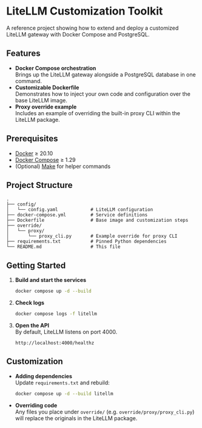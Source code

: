 # LiteLLM Customization Toolkit

A reference project showing how to extend and deploy a customized LiteLLM gateway with Docker Compose and PostgreSQL.

## Features

- **Docker Compose orchestration**  
  Brings up the LiteLLM gateway alongside a PostgreSQL database in one command.
- **Customizable Dockerfile**  
  Demonstrates how to inject your own code and configuration over the base LiteLLM image.
- **Proxy override example**  
  Includes an example of overriding the built-in proxy CLI within the LiteLLM package.

## Prerequisites

- [Docker](https://docs.docker.com/get-docker/) ≥ 20.10
- [Docker Compose](https://docs.docker.com/compose/intro/) ≥ 1.29
- (Optional) [Make](https://www.gnu.org/software/make/) for helper commands

## Project Structure

```
.
├── config/
│   └── config.yaml            # LiteLLM configuration
├── docker-compose.yml         # Service definitions
├── Dockerfile                 # Base image and customization steps
├── override/
│   └── proxy/
│       └── proxy_cli.py       # Example override for proxy CLI
├── requirements.txt           # Pinned Python dependencies
└── README.md                  # This file
```

## Getting Started

1. **Build and start the services**
   ```bash
   docker compose up -d --build
   ```

2. **Check logs**
   ```bash
   docker compose logs -f litellm
   ```

3. **Open the API**  
   By default, LiteLLM listens on port 4000.
   ```
   http://localhost:4000/healthz
   ```

## Customization

- **Adding dependencies**  
  Update `requirements.txt` and rebuild:
  ```bash
  docker compose up -d --build litellm
  ```

- **Overriding code**  
  Any files you place under `override/` (e.g. `override/proxy/proxy_cli.py`) will replace the originals in the LiteLLM package.
